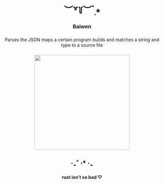 <h1 align="center">︶꒷꒦︶ ๋࣭ ⭑</h1>

###

<h3 align="center">Baiwen</h3>

###

<p align="center">Parses the JSON maps a certain program builds and matches a string and type to a source file</p>

###

<div align="center">
  <img height="300" src="https://static.wikia.nocookie.net/gensin-impact/images/1/14/NPC_Baiwen.png"/>
</div>

###

<h2 align="center">‧₊˚ ⋅* ‧₊</h2>

###

<h4 align="center">rust isn't so bad ♡︎</h4>

<br clear="both">

###